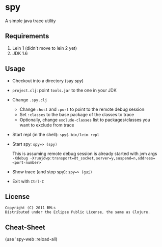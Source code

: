 # spy

A simple java trace utility

## Requirements

1. Lein 1 (didn't move to lein 2 yet)
2. JDK 1.6

## Usage

- Checkout into a directory (say *spy*)
- `project.clj`: point `tools.jar` to the one in your JDK
- Change `.spy.clj`
  - Change `:host` and `:port` to point to the remote debug session
  - Set `:classes` to the base package of the classes to trace
  - Optionally, change `exclude-classes` list to packages/classes you want to exclude from trace
- Start repl (in the shell): `spy$ bin/lein repl`
- Start spy: `spy=> (spy)`

    This is assuming remote debug session is already started with jvm args `-Xdebug -Xrunjdwp:transport=dt_socket,server=y,suspend=n,address=<port-number>`

- Show trace (and stop spy): `spy=> (gui)`
- Exit with `Ctrl-C`

## License
    
    Copyright (C) 2011 BMLs
    Distributed under the Eclipse Public License, the same as Clojure.

## Cheat-Sheet  
   (use 'spy-web :reload-all)
